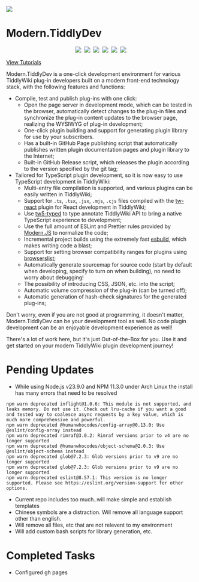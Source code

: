 ![](src/doc/banner.png)

# Modern.TiddlyDev

<center>

[![](https://img.shields.io/github/stars/tiddly-gittly/Modern.TiddlyDev?style=for-the-badge&color=red)](https://github.com/tiddly-gittly/Modern.TiddlyDev)&nbsp;&nbsp;[![](https://img.shields.io/github/forks/tiddly-gittly/Modern.TiddlyDev?style=for-the-badge)](https://github.com/tiddly-gittly/Modern.TiddlyDev)&nbsp;&nbsp;[![](https://img.shields.io/github/issues/tiddly-gittly/Modern.TiddlyDev?style=for-the-badge)](https://github.com/tiddly-gittly/Modern.TiddlyDev)&nbsp;&nbsp;[![](https://img.shields.io/github/watchers/tiddly-gittly/Modern.TiddlyDev?style=for-the-badge&color=blueviolet)](https://github.com/tiddly-gittly/Modern.TiddlyDev)&nbsp;&nbsp;[![](https://img.shields.io/github/license/tiddly-gittly/Modern.TiddlyDev?style=for-the-badge&label=Licence)](https://github.com/tiddly-gittly/Modern.TiddlyDev)&nbsp;&nbsp;[![](https://img.shields.io/github/followers/Gk0Wk?style=for-the-badge&label=Gk0Wk&color=critical)](https://github.com/Gk0Wk)

</center>

[View Tutorials](https://tiddly-gittly.github.io/Modern.TiddlyDev/)

Modern.TiddlyDev is a one-click development environment for various TiddlyWiki plug-in developers built on a modern front-end technology stack, with the following features and functions:

- Compile, test and publish plug-ins with one click:
  - Open the page server in development mode, which can be tested in the browser, automatically detect changes to the plug-in files and synchronize the plug-in content updates to the browser page, realizing the WYSIWYG of plug-in development;
  - One-click plugin building and support for generating plugin library for use by your subscribers.
  - Has a built-in GitHub Page publishing script that automatically publishes written plugin documentation pages and plugin library to the Internet;
  - Built-in GitHub Release script, which releases the plugin according to the version specified by the git tag;
- Tailored for TypeScript plugin development, so it is now easy to use TypeScript development in TiddlyWiki:
  - Multi-entry file compilation is supported, and various plugins can be easily written in TiddlyWiki;
  - Support for `.ts`, `.tsx`, `.jsx`, `.mjs`, `.cjs` files compiled with the [tw-react](https://github.com/tiddly-gittly/tw-react) plugin for React development in TiddlyWiki;
  - Use [tw5-typed](https://github.com/tiddly-gittly/TW5-Typed) to type annotate TiddlyWiki API to bring a native TypeScript experience to development;
  - Use the full amount of ESLint and Prettier rules provided by [Modern.JS](https://modernjs.dev/) to normalize the code;
  - Incremental project builds using the extremely fast [esbuild](https://esbuild.github.io/), which makes writing code a blast;
  - Support for setting browser compatibility ranges for plugins using [browserslist](https://browsersl.ist/);
  - Automatically generate sourcemap for source code (start by default when developing, specify to turn on when building), no need to worry about debugging!
  - The possibility of introducing CSS, JSON, etc. into the script;
  - Automatic volume compression of the plug-in (can be turned off);
  - Automatic generation of hash-check signatures for the generated plug-ins;

Don't worry, even if you are not good at programming, it doesn't matter, Modern.TiddlyDev can be your development tool as well. No code plugin development can be an enjoyable development experience as well!

There's a lot of work here, but it's just Out-of-the-Box for you. Use it and get started on your modern TiddlyWiki plugin development journey!

# Pending Updates
* While using Node.js v23.9.0 and NPM 11.3.0 under Arch Linux the install has many errors that need to be resolved

```
npm warn deprecated inflight@1.0.6: This module is not supported, and leaks memory. Do not use it. Check out lru-cache if you want a good and tested way to coalesce async requests by a key value, which is much more comprehensive and powerful.
npm warn deprecated @humanwhocodes/config-array@0.13.0: Use @eslint/config-array instead
npm warn deprecated rimraf@3.0.2: Rimraf versions prior to v4 are no longer supported
npm warn deprecated @humanwhocodes/object-schema@2.0.3: Use @eslint/object-schema instead
npm warn deprecated glob@7.2.3: Glob versions prior to v9 are no longer supported
npm warn deprecated glob@7.2.3: Glob versions prior to v9 are no longer supported
npm warn deprecated eslint@8.57.1: This version is no longer supported. Please see https://eslint.org/version-support for other options.

```

* Current repo includes too much..will make simple and establish templates
* Chinese symbols are a distraction. Will remove all language support other than english.
* Will remove all files, etc that are not relevent to my environment
* Will add custom bash scripts for library generation, etc.

# Completed Tasks
* Configured gh pages

